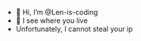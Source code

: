 - 👋 Hi, I’m @Len-is-coding
- 👀 I see where you live
- Unfortunately, I cannot steal your ip

<!---

--->
